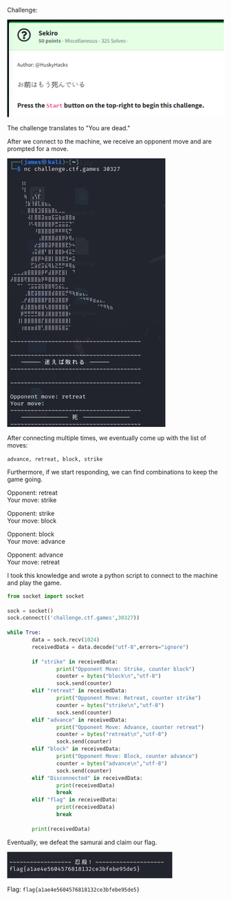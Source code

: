 Challenge:

![Challenge](images/1.challenge.PNG)

The challenge translates to "You are dead."

After we connect to the machine, we receive an opponent move and are prompted for a move.

![Sekiro](images/2.load.PNG)

After connecting multiple times, we eventually come up with the list of moves:

```advance, retreat, block, strike```

Furthermore, if we start responding, we can find combinations to keep the game going.

Opponent: retreat  
Your move: strike  
  
Opponent: strike  
Your move: block  
  
Opponent: block  
Your move: advance  
  
Opponent: advance  
Your move: retreat  

I took this knowledge and wrote a python script to connect to the machine and play the game.

```python  
from socket import socket

sock = socket()
sock.connect(('challenge.ctf.games',30327))

while True:
        data = sock.recv(1024)
        receivedData = data.decode("utf-8",errors="ignore")

        if "strike" in receivedData:
                print("Opponent Move: Strike, counter block")
                counter = bytes("block\n","utf-8")
                sock.send(counter)
        elif "retreat" in receivedData:
                print("Opponent Move: Retreat, counter strike")
                counter = bytes("strike\n","utf-8")
                sock.send(counter)
        elif "advance" in receivedData:
                print("Opponent Move: Advance, counter retreat")
                counter = bytes("retreat\n","utf-8")
                sock.send(counter)
        elif "block" in receivedData:
                print("Opponent Move: Block, counter advance")
                counter = bytes("advance\n","utf-8")
                sock.send(counter)
        elif "Disconnected" in receivedData:
                print(receivedData)
                break
        elif "flag" in receivedData:
                print(receivedData)
                break

        print(receivedData)
```

Eventually, we defeat the samurai and claim our flag.

![Flag](images/3.flag.PNG)

Flag: ```flag{a1ae4e5604576818132ce3bfebe95de5}```